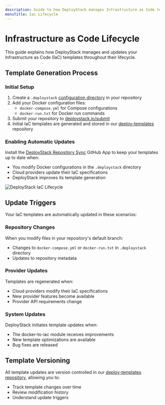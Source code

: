 ```yaml
---
description: Guide to how DeployStack manages Infrastructure as Code template updates, including automatic synchronization, update triggers, and version control.
menuTitle: Iac Lifecycle
---
```


# Infrastructure as Code Lifecycle

This guide explains how DeployStack manages and updates your Infrastructure as Code (IaC) templates throughout their lifecycle.

## Template Generation Process

### Initial Setup

1. Create a `.deploystack` [configuration directory](/docs/deploystack/deploystack-configuration-directory.md) in your repository
2. Add your Docker configuration files:
   - `docker-compose.yml` for Compose configurations
   - `docker-run.txt` for Docker run commands
3. Submit your repository to [deploystack.io/submit](https://deploystack.io/submit)
4. Initial IaC templates are generated and stored in our [deploy-templates](https://github.com/deploystackio/deploy-templates) repository

### Enabling Automatic Updates

Install the [DeployStack Repository Sync](/docs/deploystack/github-application.md) GitHub App to keep your templates up to date when:

- You modify Docker configurations in the `.deploystack` directory
- Cloud providers update their IaC specifications
- DeployStack improves its template generation

![DeployStack IaC Lifecycle](/docs/assets/images/deploystack/iac-lifecycle.drawio.svg)

## Update Triggers

Your IaC templates are automatically updated in these scenarios:

### Repository Changes

When you modify files in your repository's default branch:

- Changes to `docker-compose.yml` or `docker-run.txt` in `.deploystack` directory
- Updates to repository metadata

### Provider Updates

Templates are regenerated when:

- Cloud providers modify their IaC specifications
- New provider features become available
- Provider API requirements change

### System Updates

DeployStack initiates template updates when:

- The docker-to-iac module receives improvements
- New template optimizations are available
- Bug fixes are released

## Template Versioning

All template updates are version controlled in our [deploy-templates repository](https://github.com/deploystackio/deploy-templates), allowing you to:

- Track template changes over time
- Review modification history
- Understand update triggers
